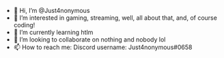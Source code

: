 - 👋 Hi, I’m @Just4nonymous
- 👀 I’m interested in gaming, streaming, well, all about that, and, of course coding!
- 🌱 I’m currently learning htlm
- 💞️ I’m looking to collaborate on nothing and nobody lol
- 📫 How to reach me: Discord username: Just4nonymous#0658

<!---
Just4nonymous/Just4nonymous is a ✨ special ✨ repository because its `README.md` (this file) appears on your GitHub profile.
You can click the Preview link to take a look at your changes.
--->
